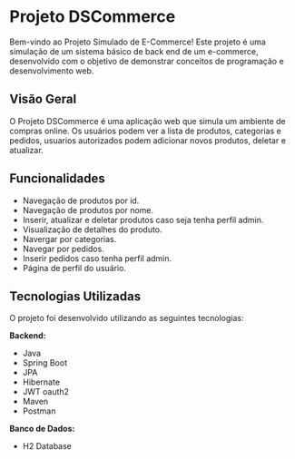 # Projeto DSCommerce

Bem-vindo ao Projeto Simulado de E-Commerce! Este projeto é uma simulação de um sistema básico de back end de um e-commerce, desenvolvido com o objetivo de demonstrar conceitos de programação e desenvolvimento web.

## Visão Geral

O Projeto DSCommerce é uma aplicação web que simula um ambiente de compras online. Os usuários podem ver a lista de produtos, categorias e pedidos, usuarios autorizados podem adicionar novos produtos, deletar e atualizar.

## Funcionalidades

- Navegação de produtos por id.
- Navegação de produtos por nome.
- Inserir, atualizar e deletar produtos caso seja tenha perfil admin.
- Visualização de detalhes do produto.
- Navergar por categorias.
- Navegar por pedidos.
- Inserir pedidos caso tenha perfil admin.
- Página de perfil do usuário.
    
## Tecnologias Utilizadas

O projeto foi desenvolvido utilizando as seguintes tecnologias:

**Backend:**
- Java
- Spring Boot
- JPA
- Hibernate
- JWT oauth2
- Maven
- Postman
 
**Banco de Dados:**
- H2 Database


